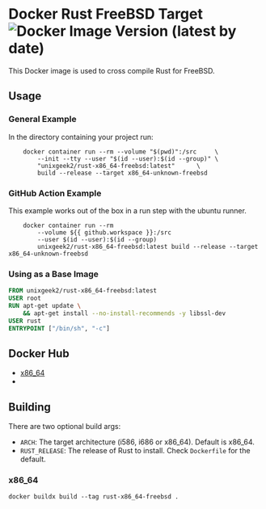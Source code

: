 # Docker Rust FreeBSD Target ![Docker Image Version (latest by date)](https://img.shields.io/docker/v/unixgeek2/rust-x86_64-freebsd)
This Docker image is used to cross compile Rust for FreeBSD.

## Usage
### General Example
In the directory containing your project run:
```shell
    docker container run --rm --volume "$(pwd)":/src     \
        --init --tty --user "$(id --user):$(id --group)" \
        "unixgeek2/rust-x86_64-freebsd:latest"      \
        build --release --target x86_64-unknown-freebsd
```
### GitHub Action Example
This example works out of the box in a run step with the ubuntu runner.
```shell
    docker container run --rm
        --volume ${{ github.workspace }}:/src
        --user $(id --user):$(id --group)
        unixgeek2/rust-x86_64-freebsd:latest build --release --target x86_64-unknown-freebsd
```
### Using as a Base Image
```dockerfile
FROM unixgeek2/rust-x86_64-freebsd:latest
USER root
RUN apt-get update \
    && apt-get install --no-install-recommends -y libssl-dev
USER rust
ENTRYPOINT ["/bin/sh", "-c"]
```
## Docker Hub
* [x86_64](https://hub.docker.com/r/unixgeek2/rust-x86_64-freebsd)
*
## Building
There are two optional build args:
* `ARCH`: The target architecture (i586, i686 or x86_64). Default is x86_64.
* `RUST_RELEASE`: The release of Rust to install. Check `Dockerfile` for the default.

### x86_64
```shell
docker buildx build --tag rust-x86_64-freebsd .
```

